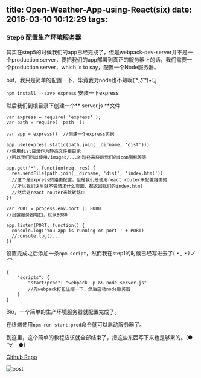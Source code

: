 title: Open-Weather-App-using-React(six)
date: 2016-03-10 10:12:29
tags:
---
### Step6 配置生产环境服务器
其实在step5的时候我们的app已经完成了，但是webpack-dev-server并不是一个production server，要把我们的app部署到真正的服务器上的话，我们需要一个production server，which is to say，配置一个Node服务器。

but，我只是简单的配置一下，毕竟我对node也不熟啊( ͡° ͜ʖ ͡°)•ॢ

`npm install --save express` 安装一下express

然后我们到根目录下创建一个** server.js **文件
```
var express = require( 'express' );
var path = require( 'path' );

var app = express()  //创建一个express实例

app.use(express.static(path.join(__dirname, 'dist')))
//使用dist目录作为静态文件根目录
//所以我们可以使用/images/...的路径来获取我们的icon图标等等

app.get('*', function(req, res) {
  res.sendFile(path.join(__dirname, 'dist', 'index.html'))
  //这个是express的路由配置，但是我们是使用react router来配置路由的
  //所以我们这里就不管请求什么页面，都返回我们的index.html
  //然后让react router来跳转路由
})

var PORT = process.env.port || 8080
//设置服务器端口，默认8080

app.listen(PORT, function() {
  console.log('You app is running on port ' + PORT)
  //console.log()...
})

```
设置完成之后添加一条`npm script`，然而我在step1的时候已经写进去了(*・_・)ノ⌒*
```
{
    "scripts": {
        "start:prod": "webpack -p && node server.js"
        //先webpack打包压缩一下，然后启动node服务器
    }
}
```
Biu，一个简单的生产环境服务器就配置完成了。

在终端使用`npm run start:prod`命令就可以启动服务器了。

到这里，这个简单的教程应该就全部结束了，把这些东西写下来也是够累的。(●´∀｀●)

[Github Repo](https://github.com/troywith77/react-weather)

![post](/images/Open-Weather-App-using-Reac/end.png)

